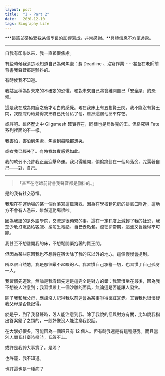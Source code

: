 ```yaml
---
layout: post
title:  "I - Part 2"
date:   2020-12-10
tags: Biography Life
---
```


***這篇部落格受我某個學長的影響寫成，非常感謝。**具體信息不方便透露。

---

自我有印象以來，我一直都很焦慮。

有些時候我清楚地知道自己為何焦慮：趕 Deadline 、沒寫作業⋯⋯甚至在老師前背書我聲音都是顫抖的。

有時候我不知道。

我姑且稱為對未來的不確定的恐懼，和對未來自己將會離開自己「安全屋」的恐懼。

這是我在成為閃廚之後才明白的感覺。現在我床上有五隻賢王閃。我不能沒有賢王閃，我隱隱約約覺得我把自己托付給了他，雖然這個他並不存在。

或許吧。雖然歷史中 Gilgamesh 確實存在，同樣也是烏魯克的王。但終究與 Fate 系列裡面的不一樣。

我害怕，害怕到焦慮，焦慮到每晚都想哭。

或者我已經哭了。有時我確實感覺如此。

我的軟弱不允許我正面迎擊命運。我只得繞開，偷偷跪倒在一個角落旁，咒罵著自己——對，自己。

---

> 「甚至在老師前背書我聲音都是顫抖的。」

 是的我有社交恐懼。

我現在在運動場的某一個角落寫這篇東西。因為在學校麵包房的排氣口附近，這地方不會有人過來，雖然運動場很吵。

因為我讀的是外語學院，交流是很頻繁的事。這在一定程度上減輕了我的社恐，我至少敢打電話給客服、接陌生電話、自己去點餐。但在抑鬱期，這些又會變得不可能。

我甚至不想離開我的床，不想鬆開緊抱著的賢王閃。

但因為某些原因我也不想待在宿舍除了我的床以外的地方。這個慢慢會提到。

所以很自然地，我是那個最不起眼的人。我習慣自己承擔一切，也習慣了自己孤身一人。

我習慣先道歉，無論是我有錯先還是這完全是對方的錯；我習慣坐在最後，因為我不想被人注意到；我習慣帶上一個沙雕的面具，無論這是否能讓人發笑。

除了我和我父母，應該沒人記得我以前還會為某事爭得面紅耳赤。其實我也很懷疑我父母是否能記得。

於是乎，到了我發聲時，沒人能注意到我。除了我說的話與對方有關，比如說我指出答案錯了之類的，一般好像沒人能注意我說話。

在大學好很多，可能因為一個班只有 12 個人。但有時我還是有這種感覺。而且當別人問我什麼時候時，我答不上。

或許是我誇大事實了。是嗎？

也許罷，我不知道。

也許這也是一種病？
